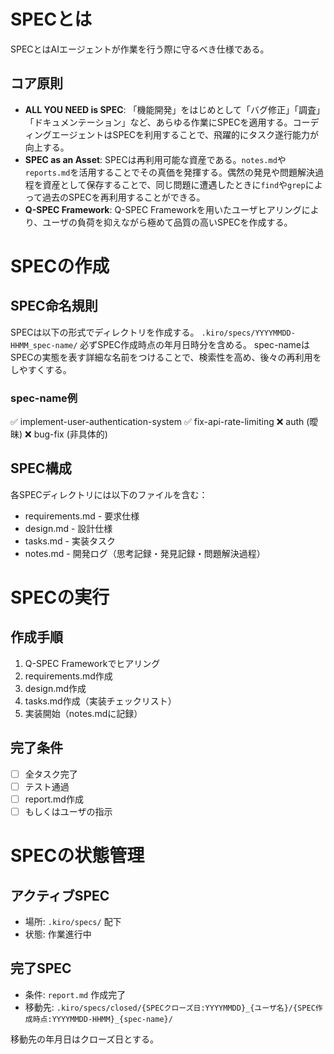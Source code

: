 # SPECとは
SPECとはAIエージェントが作業を行う際に守るべき仕様である。

## コア原則
- **ALL YOU NEED is SPEC**: 「機能開発」をはじめとして「バグ修正」「調査」「ドキュメンテーション」など、あらゆる作業にSPECを適用する。コーディングエージェントはSPECを利用することで、飛躍的にタスク遂行能力が向上する。
- **SPEC as an Asset**: SPECは再利用可能な資産である。`notes.md`や`reports.md`を活用することでその真価を発揮する。偶然の発見や問題解決過程を資産として保存することで、同じ問題に遭遇したときに`find`や`grep`によって過去のSPECを再利用することができる。
- **Q-SPEC Framework**: Q-SPEC Frameworkを用いたユーザヒアリングにより、ユーザの負荷を抑えながら極めて品質の高いSPECを作成する。

# SPECの作成
## SPEC命名規則
SPECは以下の形式でディレクトリを作成する。
`.kiro/specs/YYYYMMDD-HHMM_spec-name/`
必ずSPEC作成時点の年月日時分を含める。
spec-nameはSPECの実態を表す詳細な名前をつけることで、検索性を高め、後々の再利用をしやすくする。

### spec-name例
✅ implement-user-authentication-system
✅ fix-api-rate-limiting
❌ auth (曖昧)
❌ bug-fix (非具体的)

## SPEC構成
各SPECディレクトリには以下のファイルを含む：
- requirements.md - 要求仕様
- design.md - 設計仕様  
- tasks.md - 実装タスク
- notes.md - 開発ログ（思考記録・発見記録・問題解決過程）

# SPECの実行
## 作成手順
1. Q-SPEC Frameworkでヒアリング
2. requirements.md作成
3. design.md作成
4. tasks.md作成（実装チェックリスト）
5. 実装開始（notes.mdに記録）

## 完了条件
- [ ] 全タスク完了
- [ ] テスト通過
- [ ] report.md作成
- [ ] もしくはユーザの指示

# SPECの状態管理
## アクティブSPEC
- 場所: `.kiro/specs/` 配下
- 状態: 作業進行中

## 完了SPEC
- 条件: `report.md` 作成完了
- 移動先: `.kiro/specs/closed/{SPECクローズ日:YYYYMMDD}_{ユーザ名}/{SPEC作成時点:YYYYMMDD-HHMM}_{spec-name}/`

移動先の年月日はクローズ日とする。
